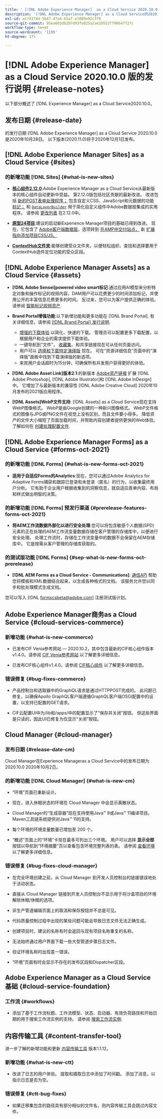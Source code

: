 ```yaml
---
title: ' [!DNL Adobe Experience Manager]  as a Cloud Service 2020.10.0 版的发行说明。'
description: '[!DNL Adobe Experience Manager] as a Cloud Service的2020.10.0发行说明。'
exl-id: ac741744-5b47-47a4-b5af-e1089e92c3f0
source-git-commit: 95ea603db207d93fa025a2ae20552f790b47f27c
workflow-type: tm+mt
source-wordcount: '1195'
ht-degree: 17%

---
```


# [!DNL Adobe Experience Manager] as a Cloud Service 2020.10.0 版的发行说明  {#release-notes}

以下部分概述了 [!DNL Experience Manager] as a Cloud Service2020.10.0。

## 发布日期 {#release-date}

的发行日期 [!DNL Adobe Experience Manager] as a Cloud Service 2020.10.0是2020年10月28日。
以下版本(2020.11.0)将于2020年12月1日发布。

## [!DNL Adobe Experience Manager Sites] as a Cloud Service {#sites}

### 的新增功能 [!DNL Sites] {#what-is-new-sites}

* **[核心组件2.12.0](https://experienceleague.adobe.com/docs/experience-manager-core-components/using/introduction.html?lang=zh-Hans)**:Adobe Experience Manager as a Cloud Service从最新版本的核心组件自动更新中受益。 第2.12.0版包括社区贡献的最新改进。 改进包括 [新的POST表单处理程序；](https://experienceleague.adobe.com/docs/experience-manager-core-components/using/components/forms/form-container.html#post-data) 包含自定义CSS、JavaScript和元数据的功能 [标记；](https://experienceleague.adobe.com/docs/experience-manager-core-components/using/developing/including-clientlibs.html#context-aware-loading) 和 [`DataLayerBuilder`](https://experienceleague.adobe.com/docs/experience-manager-core-components/using/developing/data-layer/integrations.html#enabling-custom-components) 用于简化自定义组件中Adobe数据层集成的实用程序。 请参阅 [更改列表](https://github.com/adobe/aem-core-wcm-components/releases/tag/core.wcm.components.reactor-2.12.0) 在2.12.0中。

* **[原型24项目](https://experienceleague.adobe.com/docs/experience-manager-core-components/using/developing/archetype/overview.html)**:建议的启动新Experience Manager项目的基础已得到改进。 现在，它包含了 [Adobe客户端数据层](https://experienceleague.adobe.com/docs/experience-manager-core-components/using/developing/data-layer/overview.html)，选项转到 [在AMP中交付站点，](https://experienceleague.adobe.com/docs/experience-manager-core-components/using/developing/amp.html) 新 [扩展指向添加项目CSS/JS。](https://experienceleague.adobe.com/docs/experience-manager-core-components/using/developing/including-clientlibs.html#context-aware-loading)

* **[ContextHub文件夹](/help/sites-cloud/authoring/personalization/contexthub-segmentation.md#organizing-segments)**:能够创建受众文件夹，以便轻松组织、查找和选择要用于ContextHub选件定位功能的受众区段。

## [!DNL Adobe Experience Manager Assets] as a Cloud Service {#assets}

* **[!DNL Adobe Sensei]powered video smart标记**:通过应用AI模型来分析特定对象和操作标记的视频内容，DAM用户可以花费更少的时间添加标记，并使用公开的丰富信息花费更多的时间。 反过来，您可以为客户提供正确的体验。 请参阅 [智能标记视频资产](/help/assets/smart-tags-video-assets.md).

* **Brand Portal增强功能**:以下新增功能和更多功能在 [!DNL Brand Portal]. 有关详细信息，请参阅 [[!DNL Brand Portal] 发行说明](https://experienceleague.adobe.com/docs/experience-manager-brand-portal/using/introduction/brand-portal-release-notes.html).

   * [增强的下载体验](https://experienceleague.adobe.com/docs/experience-manager-brand-portal/using/download/brand-portal-download-assets.html) 以简化、快速的下载。 管理员可以配置更多下载配置，以根据用户和企业的需求提供下载体验。
   * 一键导航到“文件”， [收藏集](https://experienceleague.adobe.com/docs/experience-manager-brand-portal/using/share/brand-portal-share-collection.html)、和共享链接现在可从任何页面访问。
   * 用户可以 [选择和下载特定演绎版](https://experienceleague.adobe.com/docs/experience-manager-brand-portal/using/download/brand-portal-download-assets.html#download-assets-from-asset-details-page) 现在。 可在“资源详细信息”页面中的“演绎版”面板中找到下载演绎版的新选项。
   * 来宾用户会话超时为15分钟，可确保所有并发用户获得更好的体验。

* **[!DNL Adobe Asset Link]版本2.1**:的新版本 [Adobe资产链接](https://helpx.adobe.com/cn/enterprise/using/manage-assets-using-adobe-asset-link.html) 扩展 [!DNL Adobe Photoshop], [!DNL Adobe Illustrator]和 [!DNL Adobe InDesign] 中。 它增加了与最新版本的兼容性 [!DNL Adobe Creative Cloud] 2020年10月发布的2021版应用程序。

* **[!DNL Assets]WebP文件支持**: [!DNL Assets] as a Cloud Service现在支持WebP图像格式。 WebP是由Google创建的一种新兴图像格式。 WebP文件格式的图像与JPG或PNG文件在视觉上没有区别，而且文件要小得多。 降低资产的文件大小缩短了页面加载时间，并帮助内容创建者提供更快的Web体验。 了解如何在 [创建处理配置文件](/help/assets/asset-microservices-configure-and-use.md#create-standard-profile).

## [!DNL Adobe Experience Manager Forms] as a Cloud Service {#forms-oct-2021}

### 的新增功能 [!DNL Forms] {#what-is-new-forms-oct-2021}

* **适用于自适应Forms的Analytics**:现在，您可以通过Adobe Analytics for Adaptive Forms捕获和跟踪已登录和未登录（匿名）的行为，以收集最终用户分析。 它有助于企业用户根据收集到的洞察信息，就自适应表单内容、布局和样式做出明智的决策。

### 的新增功能 [!DNL Forms] 预发行渠道 {#prerelease-features-forms-oct-2021}

* **将AEM工作流数据外部化以进行安全处理**:您可以将包含敏感个人数据(SPD)元素的正在处理的AEM工作流变量数据存储在客户管理的存储库中，以便进行安全处理。 处理工作流时，存储在工作流变量中的数据不会保留在AEM存储库中。 它是按需从客户管理的存储库获取的。

### 的测试版功能 [!DNL Forms] {#sep-what-is-new-forms-oct-prerelease}

* **[!DNL AEM Forms as a Cloud Service - Communications]**: [通信API](https://experienceleague.adobe.com/docs/experience-manager-forms-cloud-service/forms/aem-forms-cloud-service-communications.html) 帮助您将模板和XML数据结合起来，以生成各种格式的文档。 该服务允许您以同步和批处理模式生成文档。

您可以写入 [!DNL formscsbeta@adobe.com] 注册测试版计划。

## Adobe Experience Manager商务as a Cloud Service {#cloud-services-commerce}

### 新增功能 {#what-is-new-commerce}

* 已发布CIF Venia参考网站 — 2020.10.2，其中包含最新的CIF核心组件版本v1.4.0。请参阅 [CIF Venia参考网站](https://github.com/adobe/aem-cif-guides-venia/releases/tag/venia-2020.10.2) 以了解更多详细信息。

* 已发布CIF核心组件v1.4.0。请参阅 [CIF核心组件](https://github.com/adobe/aem-core-cif-components/releases/tag/core-cif-components-reactor-1.4.0) 以了解更多详细信息。

### 错误修复 {#bug-fixes-commerce}

* 产品控制台和选取器中的GraphQL请求是通过HTTPPOST完成的。 此问题已修复，以确保Apollo GraphQL客户端遵循GraphQL客户端OSGi配置中的设置，以支持已配置的GET请求。

* CIF云配置UI中为/lib和/apps/中的配置显示了“保存并关闭”按钮。 但这些界面是只读的，因此UI已修复为仅显示“关闭”按钮。

## Cloud Manager {#cloud-manager}

### 发布日期 {#release-date-cm}

Cloud Manager在Experience Manageras a Cloud Service中的发布日期为2020.10.0 2020年10月2日。

### 的新增功能 [!DNL Cloud Manager] {#what-is-new-cm}

* “环境”页面已重新设计。

* 现在，进入休眠状态的环境在 Cloud Manager 中会显示离散状态。

* Cloud Manager的“生成容器”现在支持使用Java™ 8或Java™ 11编译项目。 Maven工具链系统提供对Java™ 11的支持。

* 每个环境的环境变量数量已增加至 200 个。

* “概述”页面上的“环境”卡现在最多可列出三个环境。 用户可以选择 **显示全部** 按钮以导航到“环境摘要”页以查看包含环境完整列表的表。
请参阅 [查看环境](/help/implementing/cloud-manager/manage-environments.md#viewing-environment) 以了解更多详细信息。

### 错误修复 {#bug-fixes-cloud-manager}

* 在完全环境创建之前，从 Cloud Manager 到开发人员控制台的链接错误地处于活动状态。

* 直接从 Cloud Manager 链接到开发人员控制台不显示用于将沙盒项目的环境解除休眠/休眠的选项。

* 非生产管道编辑页面上的取消和保存按钮并不总是可见。

* 代码质量控制过程中出现的某些问题可能会导致日志文件无法正确生成。

* 创建项目时，建议的名称有时会返回与现有项目名称重复的名称。

* 无法始终通过用户界面下载一些大型管道步骤日志文件。

* 验证环境名称时出现差一错误。

* “环境”页面有时会显示不存在的发布区段和Dispatcher区段。

## Adobe Experience Manager as a Cloud Service 基础 {#cloud-service-foundation}

### 工作流 {#workflows}

* 添加了基于工作流标题、工作流模型、状态、启动器、有效负荷路径和开始日期的用于搜索工作流实例的支持。 请参阅 [搜索工作流实例](https://experienceleague.adobe.com/docs/experience-manager-cloud-service/sites/administering/workflows-administering.html).

## 内容传输工具 {#content-transfer-tool}

进一步了解的新增功能和更新 [内容传输工具](https://experienceleague.adobe.com/docs/experience-manager-cloud-service/moving/cloud-migration/content-transfer-tool/overview-content-transfer-tool.html) 版本1.1.12。

### 新增功能 {#what-is-new-ctt}

* 改进了日志的用户体验。 提取和摄取日志中添加了时间戳。 添加了消息，以指示日志是否为空。

### 错误修复 {#ctt-bug-fixes}

* 如果迁移集包含的路径具有部分相似的文件名，则内容传输工具会跳过内容文件。
